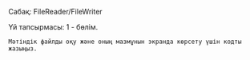 Сабақ: FileReader/FileWriter 

Үй тапсырмасы: 1 - бөлім.

    Мәтіндік файлды оқу және оның мазмұнын экранда көрсету үшін кодты жазыңыз.